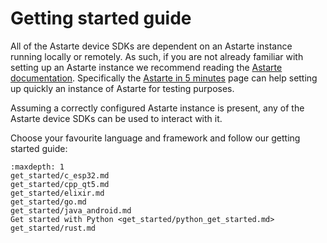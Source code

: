<!--
Copyright 2024 SECO Mind Srl

SPDX-License-Identifier: Apache-2.0
-->

# Getting started guide

All of the Astarte device SDKs are dependent on an Astarte instance running locally or remotely.
As such, if you are not already familiar with setting up an Astarte instance we recommend reading
the [Astarte documentation](https://docs.astarte-platform.org/astarte/latest/001-intro_user.html).
Specifically the
[Astarte in 5 minutes](https://docs.astarte-platform.org/astarte/latest/010-astarte_in_5_minutes.html)
page can help setting up quickly an instance of Astarte for testing purposes.

Assuming a correctly configured Astarte instance is present, any of the Astarte device SDKs can be
used to interact with it.

Choose your favourite language and framework and follow our getting started guide:
```{toctree}
:maxdepth: 1
get_started/c_esp32.md
get_started/cpp_qt5.md
get_started/elixir.md
get_started/go.md
get_started/java_android.md
Get started with Python <get_started/python_get_started.md>
get_started/rust.md
```
